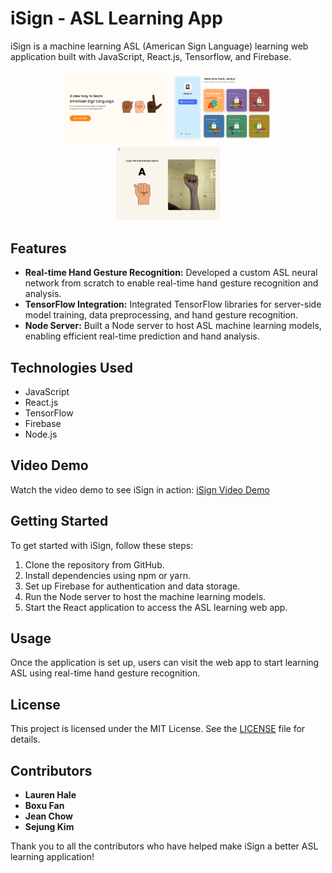 # iSign - ASL Learning App

iSign is a machine learning ASL (American Sign Language) learning web application built with JavaScript, React.js, Tensorflow, and Firebase.

<p align="center">
  <a href="#img1"><img src="./public/isign-login.png" style="width: 33%;" id="img1" alt="Image 1"/></a>
  <a href="#img2"><img src="./public/isign-dashboard.png" style="width: 33%;" id="img2" alt="Image 2"/></a>
  <a href="#img3"><img src="./public/isign-lesson.png" style="width: 33%;" id="img3" alt="Image 3"/></a>
</p>

## Features

- **Real-time Hand Gesture Recognition:** Developed a custom ASL neural network from scratch to enable real-time hand gesture recognition and analysis.
- **TensorFlow Integration:** Integrated TensorFlow libraries for server-side model training, data preprocessing, and hand gesture recognition.
- **Node Server:** Built a Node server to host ASL machine learning models, enabling efficient real-time prediction and hand analysis.

## Technologies Used

- JavaScript
- React.js
- TensorFlow
- Firebase
- Node.js

## Video Demo

Watch the video demo to see iSign in action: [iSign Video Demo](https://youtu.be/OX8LhWTgQQg?si=HQPmZo7ZD9TQ2E4Y)

## Getting Started

To get started with iSign, follow these steps:

1. Clone the repository from GitHub.
2. Install dependencies using npm or yarn.
3. Set up Firebase for authentication and data storage.
4. Run the Node server to host the machine learning models.
5. Start the React application to access the ASL learning web app.

## Usage

Once the application is set up, users can visit the web app to start learning ASL using real-time hand gesture recognition.


## License

This project is licensed under the MIT License. See the [LICENSE](LICENSE) file for details.


## Contributors

- **Lauren Hale**
- **Boxu Fan**
- **Jean Chow**
- **Sejung Kim**

Thank you to all the contributors who have helped make iSign a better ASL learning application!
